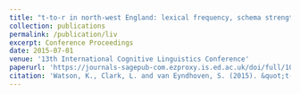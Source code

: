 ```yaml
---
title: "t-to-r in north-west England: lexical frequency, schema strength and transitional probability"
collection: publications
permalink: /publication/liv
excerpt: Conference Proceedings
date: 2015-07-01
venue: '13th International Cognitive Linguistics Conference'
paperurl: 'https://journals-sagepub-com.ezproxy.is.ed.ac.uk/doi/full/10.1177/0075424219849093'
citation: 'Watson, K., Clark, L. and van Eyndhoven, S. (2015). &quot;t-to-r in north-west England: lexical frequency, schema strength and transitional probability.&quot; <i>13th International Cognitive Linguistics Conference Proceedings</i>, Newcastle, UK 20-25 July, 2015.'
---
```

